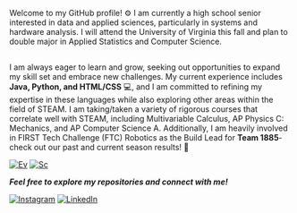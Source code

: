 Welcome to my GitHub profile! ⚙️ I am currently a high school senior interested in data and applied sciences, particularly in systems and hardware analysis. I will attend the University of Virginia this fall and plan to double major in Applied Statistics and Computer Science.
##
I am always eager to learn and grow, seeking out opportunities to expand my skill set and embrace new challenges. My current experience includes <strong>Java, Python, and HTML/CSS</strong> 💻, and I am committed to refining my expertise in these languages while also exploring other areas within the field of STEAM. I am taking/taken a variety of rigorous courses that correlate well with STEAM, including Multivariable Calculus, AP Physics C: Mechanics, and AP Computer Science A. Additionally, I am heavily involved in FIRST Tech Challenge (FTC) Robotics as the Build Lead for <strong>Team 1885</strong>- check out our past and current season results! 🔩

[![Ev](https://img.shields.io/badge/Team%201885-FTC_Events-purple?style=flat&labelColor=%23404040)](https://ftc-events.firstinspires.org/team/1885) 
[![Sc](https://img.shields.io/badge/FTCScout-%2343666E?style=flat&label=Team%201885&labelColor=%23404040)](https://ftcscout.org/teams/1885)


<i><strong>Feel free to explore my repositories and connect with me!</strong></i>

[![Instagram](https://img.shields.io/badge/Instagram-%23515bd4?style=plastic&logo=instagram&logoSize=auto&labelColor=%23DD2A7B)](https://instagram.com/y_jjxn)
[![LinkedIn](https://img.shields.io/badge/LinkedIn-%230a66c2?style=plastic)](https://www.linkedin.com/in/danielyoon977)


